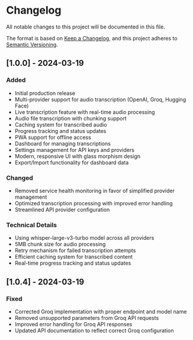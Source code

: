 # Changelog

All notable changes to this project will be documented in this file.

The format is based on [Keep a Changelog](https://keepachangelog.com/en/1.0.0/),
and this project adheres to [Semantic Versioning](https://semver.org/spec/v2.0.0.html).

## [1.0.0] - 2024-03-19

### Added
- Initial production release
- Multi-provider support for audio transcription (OpenAI, Groq, Hugging Face)
- Live transcription feature with real-time audio processing
- Audio file transcription with chunking support
- Caching system for transcribed audio
- Progress tracking and status updates
- PWA support for offline access
- Dashboard for managing transcriptions
- Settings management for API keys and providers
- Modern, responsive UI with glass morphism design
- Export/Import functionality for dashboard data

### Changed
- Removed service health monitoring in favor of simplified provider management
- Optimized transcription processing with improved error handling
- Streamlined API provider configuration

### Technical Details
- Using whisper-large-v3-turbo model across all providers
- 5MB chunk size for audio processing
- Retry mechanism for failed transcription attempts
- Efficient caching system for transcribed content
- Real-time progress tracking and status updates

## [1.0.4] - 2024-03-19

### Fixed
- Corrected Groq implementation with proper endpoint and model name
- Removed unsupported parameters from Groq API requests
- Improved error handling for Groq API responses
- Updated API documentation to reflect correct Groq configuration